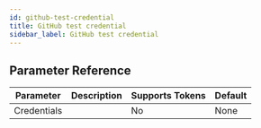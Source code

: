 ```yaml
---
id: github-test-credential
title: GitHub test credential
sidebar_label: GitHub test credential
---
```





## Parameter Reference
| Parameter | Description | Supports Tokens | Default |
| -- | -- | -- | -- |
| Credentials |  | No | None |
